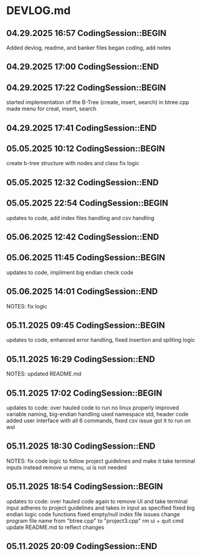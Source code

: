 # DEVLOG.md

## 04.29.2025 16:57 CodingSession::BEGIN

Added devlog, readme, and banker files
began coding, add notes

## 04.29.2025 17:00 CodingSession::END

## 04.29.2025 17:22 CodingSession::BEGIN

started implementation of the B-Tree (create, insert, search) in btree.cpp
made menu for creat, insert, search

## 04.29.2025 17:41 CodingSession::END

## 05.05.2025 10:12 CodingSession::BEGIN

create b-tree structure with nodes and class
fix logic

## 05.05.2025 12:32 CodingSession::END

## 05.05.2025 22:54 CodingSession::BEGIN

updates to code, add index files handling and csv handling

## 05.06.2025 12:42 CodingSession::END

## 05.06.2025 11:45 CodingSession::BEGIN

updates to code, impliment big endian check code 

## 05.06.2025 14:01 CodingSession::END

NOTES: fix logic

## 05.11.2025 09:45 CodingSession::BEGIN

updates to code, enhanced error handling, 
fixed insertion and spliting logic 

## 05.11.2025 16:29 CodingSession::END

NOTES: updated README.md

## 05.11.2025 17:02 CodingSession::BEGIN

updates to code: over hauled code to run no linux properly
improved variable naming, big-endian handling
used namespace std, header code
added user interface with all 6 commands, fixed csv issue
got it to run on wsl

## 05.11.2025 18:30 CodingSession::END

NOTES: fix code logic to follow project guidelines and make it take terminal inputs instead
remove ui menu, ui is not needed 

## 05.11.2025 18:54 CodingSession::BEGIN

updates to code: over hauled code again to remove UI and take terminal input
adheres to project guidelines and takes in input as specified
fixed big endian logic code functions
fixed empty/null index file issues
change program file name from "btree.cpp" to "project3.cpp"
rm ui + quit cmd
update README.md to reflect changes

## 05.11.2025 20:09 CodingSession::END
